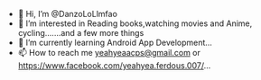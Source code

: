 - 👋 Hi, I’m @DanzoLoLlmfao
- 👀 I’m interested in Reading books,watching movies and Anime, cycling.......and a few more things
- 🌱 I’m currently learning Android App Development...
- 📫 How to reach me yeahyeaacps@gmail.com or https://www.facebook.com/yeahyea.ferdous.007/...

<!---
DanzoLoLlmfao/DanzoLoLlmfao is a ✨ special ✨ repository because its `README.md` (this file) appears on your GitHub profile.
You can click the Preview link to take a look at your changes.
--->
